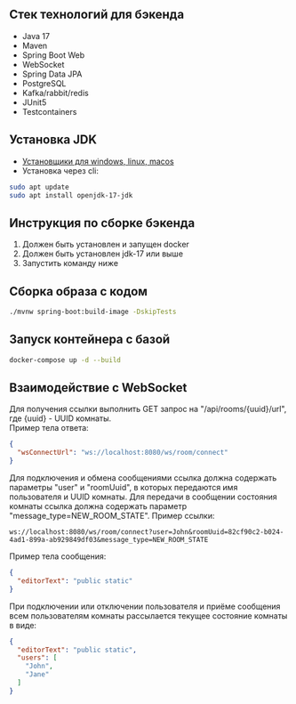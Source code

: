 ## Стек технологий для бэкенда

- Java 17
- Maven
- Spring Boot Web
- WebSocket
- Spring Data JPA
- PostgreSQL
- Kafka/rabbit/redis
- JUnit5
- Testcontainers

## Установка JDK

* [Установщики для windows, linux, macos](https://www.oracle.com/java/technologies/javase/jdk17-archive-downloads.html)
* Установка через cli:

```bash
sudo apt update
sudo apt install openjdk-17-jdk
```

## Инструкция по сборке бэкенда

1. Должен быть установлен и запущен docker
2. Должен быть установлен jdk-17 или выше
3. Запустить команду ниже

## Сборка образа с кодом

```bash
./mvnw spring-boot:build-image -DskipTests
```

## Запуск контейнера с базой

```bash
docker-compose up -d --build
```

## Взаимодействие с WebSocket

Для получения ссылки выполнить GET запрос на "/api/rooms/{uuid}/url", где {uuid} - UUID комнаты.  
Пример тела ответа:

```json
{
  "wsConnectUrl": "ws://localhost:8080/ws/room/connect"
}
```
Для подключения и обмена сообщениями ссылка должна содержать параметры "user" и "roomUuid", в которых передаются имя пользователя и UUID комнаты.
Для передачи в сообщении состояния комнаты ссылка должна содержать параметр "message_type=NEW_ROOM_STATE".
Пример ссылки:

```
ws://localhost:8080/ws/room/connect?user=John&roomUuid=82cf90c2-b024-4ad1-899a-ab929849df03&message_type=NEW_ROOM_STATE
```

Пример тела сообщения:
```json
{
  "editorText": "public static"
}
```
При подключении или отключении пользователя и приёме сообщения всем пользователям комнаты рассылается текущее состояние комнаты в виде:
```json
{
  "editorText": "public static",
  "users": [
    "John",
    "Jane"
  ]
}
```
